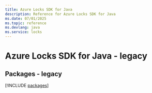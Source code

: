 ```yaml
---
title: Azure Locks SDK for Java
description: Reference for Azure Locks SDK for Java
ms.date: 07/01/2025
ms.topic: reference
ms.devlang: java
ms.service: locks
---
```

# Azure Locks SDK for Java - legacy
## Packages - legacy
[!INCLUDE [packages](locks-index.md)]